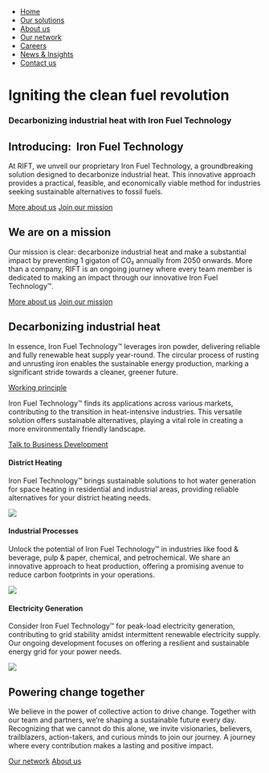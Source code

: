 - [Home](https://www.ironfueltechnology.com/)
- [Our solutions](https://www.ironfueltechnology.com/our-solutions/)
- [About us](https://www.ironfueltechnology.com/about-us/)
- [Our network](https://www.ironfueltechnology.com/network/)
- [Careers](https://rift.recruitee.com/)
- [News & Insights](https://www.ironfueltechnology.com/news-insights/)
- [Contact us](https://www.ironfueltechnology.com/contact/)

# Igniting the clean fuel revolution

### Decarbonizing industrial heat with Iron Fuel Technology

## Introducing:   Iron Fuel Technology

At RIFT, we unveil our proprietary Iron Fuel Technology, a groundbreaking solution designed to decarbonize industrial heat. This innovative approach provides a practical, feasible, and economically viable method for industries seeking sustainable alternatives to fossil fuels.

[More about us](https://www.ironfueltechnology.com/about-us/) [Join our mission](https://www.ironfueltechnology.com/careers/)

## We are on a mission

Our mission is clear: decarbonize industrial heat and make a substantial impact by preventing 1 gigaton of CO₂ annually from 2050 onwards. More than a company, RIFT is an ongoing journey where every team member is dedicated to making an impact through our innovative Iron Fuel Technology™.

[More about us](https://www.ironfueltechnology.com/about-us/) [Join our mission](https://www.ironfueltechnology.com/careers/)

## Decarbonizing industrial heat

In essence, Iron Fuel Technology™ leverages iron powder, delivering reliable and fully renewable heat supply year-round. The circular process of rusting and unrusting iron enables the sustainable energy production, marking a significant stride towards a cleaner, greener future.

[Working principle](https://www.ironfueltechnology.com/wp-content/uploads/2024/01/Working-principe-with-info.png)

Iron Fuel Technology™ finds its applications across various markets, contributing to the transition in heat-intensive industries. This versatile solution offers sustainable alternatives, playing a vital role in creating a more environmentally friendly landscape.

[Talk to Business Development](https://www.ironfueltechnology.com/contact/)

#### District Heating

Iron Fuel Technology™ brings sustainable solutions to hot water generation for space heating in residential and industrial areas, providing reliable alternatives for your district heating needs.

![](https://www.ironfueltechnology.com/wp-content/uploads/2024/01/District-heating-front.png)

#### Industrial Processes

Unlock the potential of Iron Fuel Technology™ in industries like food & beverage, pulp & paper, chemical, and petrochemical. We share an innovative approach to heat production, offering a promising avenue to reduce carbon footprints in your operations.

![](https://www.ironfueltechnology.com/wp-content/uploads/2024/01/Industrial-processes.png)

#### Electricity Generation

Consider Iron Fuel Technology™ for peak-load electricity generation, contributing to grid stability amidst intermittent renewable electricity supply. Our ongoing development focuses on offering a resilient and sustainable energy grid for your power needs.

![](https://www.ironfueltechnology.com/wp-content/uploads/2024/01/Electricity-plants.png)

## Powering change together

We believe in the power of collective action to drive change. Together with our team and partners, we’re shaping a sustainable future every day. Recognizing that we cannot do this alone, we invite visionaries, believers, trailblazers, action-takers, and curious minds to join our journey. A journey where every contribution makes a lasting and positive impact.

[Our network](https://www.ironfueltechnology.com/network/) [About us](https://www.ironfueltechnology.com/about-us/)